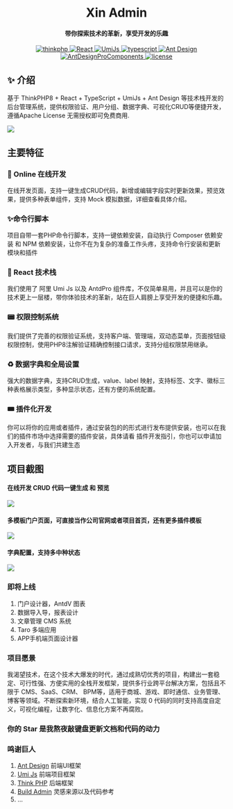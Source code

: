
<h1 align="center">Xin Admin</h1>
<h4 align="center">带你探索技术的革新，享受开发的乐趣</h4>
<p align="center">
    <a href="https://www.thinkphp.cn/" target="_blank">
        <img src="https://img.shields.io/badge/ThinkPHP-%3E8.0-brightgreen" alt="thinkphp">
    </a>
    <a href="https://react.dev/" target="_blank">
        <img src="https://img.shields.io/badge/React-%3E18.1-brightgreen" alt="React">
    </a>
    <a href="https://umijs.org/" target="_blank">
        <img src="https://img.shields.io/badge/UmiJs-%3E4.0-brightgreen" alt="UmiJs">
    </a>
    <a href="https://www.tslang.cn/" target="_blank">
        <img src="https://img.shields.io/badge/TypeScript-%3E5.1-brightgreen" alt="typescript">
    </a>
    <a href="https://ant.design/" target="_blank">
        <img src="https://img.shields.io/badge/AntDesign-%3E5.7-brightgreen" alt="Ant Design">
    </a>
    <a href="https://procomponents.ant.design/" target="_blank">
        <img src="https://img.shields.io/badge/AntDesignProComponents-%3E2.6.8-brightgreen" alt="AntDesignProComponents">
    </a>
    <a href="https://gitee.com/wonderful-code/buildadmin/blob/master/LICENSE" target="_blank">
        <img src="https://img.shields.io/badge/Apache2.0-license-brightgreen" alt="license">
    </a>
</p>




## ✨ 介绍
基于 ThinkPHP8 + React + TypeScript + UmiJs + Ant Design 等技术栈开发的后台管理系统，提供权限验证、用户分组、数据字典、可视化CRUD等便捷开发，
遵循Apache License 无需授权即可免费商用.

<img src="https://file.xinadmin.cn/file/demo.png"/>

## 主要特征

### 🚀 Online 在线开发
在线开发页面，支持一键生成CRUD代码，新增或编辑字段实时更新效果，预览效果，提供多种表单组件，支持 Mock 模拟数据，详细查看具体介绍。

### ✨命令行脚本
项目自带一套PHP命令行脚本，支持一键依赖安装，自动执行 Composer 依赖安装 和 NPM 依赖安装，让你不在为复杂的准备工作头疼，支持命令行安装和更新模块和插件

### 🎨 React 技术栈
我们使用了 阿里 Umi Js 以及 AntdPro 组件库，不仅简单易用，并且可以是你的技术更上一层楼，带你体验技术的革新，站在巨人肩膀上享受开发的便捷和乐趣。

### 📟 权限控制系统
我们提供了完善的权限验证系统，支持客户端、管理端，双动态菜单，页面按钮级权限控制，使用PHP8注解验证精确控制接口请求，支持分组权限禁用继承。

### ♻️ 数据字典和全局设置
强大的数据字典，支持CRUD生成，value、label 映射，支持标签、文字、徽标三种表格展示类型，多种显示状态，还有方便的系统配置。

### 🎟️ 插件化开发
你可以将你的应用或者插件，通过安装包的的形式进行发布提供安装，也可以在我们的插件市场中选择需要的插件安装，具体请看 插件开发指引，你也可以申请加入开发者，与我们共建生态

## 项目截图
#### 在线开发 CRUD 代码一键生成 和 预览
<img src="https://file.xinadmin.cn/file/crud.png"/>

#### 多模板门户页面，可直接当作公司官网或者项目首页，还有更多插件模板
<img src="https://file.xinadmin.cn/file/index.png"/>

#### 字典配置，支持多中种状态
<img src="https://file.xinadmin.cn/file/dict.png"/>


### 即将上线
1. 门户设计器，AntdV 图表
2. 数据导入导，报表设计
3. 文章管理 CMS 系统
4. Taro 多端应用
5. APP手机端页面设计器

### 项目愿景
我渴望技术，在这个技术大爆发的时代，通过成熟切优秀的项目，构建出一套稳定、可行性强、方便实用的全栈开发框架，提供多行业跨平台解决方案，包括且不限于 CMS、SaaS、CRM、
BPM等，适用于商城、游戏、即时通信、业务管理、博客等领域。不断探索新环境，结合人工智能，实现 0 代码的同时支持高度自定义，可视化编程，让数字化、信息化方案不再腐败。

### 你的 Star 是我熬夜敲键盘更新文档和代码的动力


### 鸣谢巨人
1. [Ant Design](https://ant-design.antgroup.com/index-cn) 前端UI框架
2. [Umi Js](https://umijs.com) 前端项目框架
3. [Think PHP](https://www.thinkphp.cn/) 后端框架
4. [Build Admin](https://buildadmin.com) 灵感来源以及代码参考
5. ... 